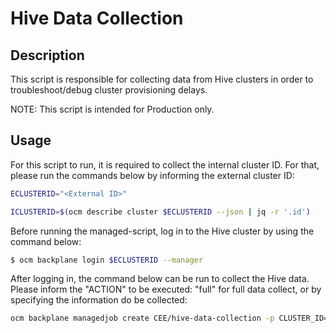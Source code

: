 # Hive Data Collection

## Description

This script is responsible for collecting data from Hive clusters in order to troubleshoot/debug cluster provisioning delays.

NOTE: This script is intended for Production only.

## Usage

For this script to run, it is required to collect the internal cluster ID. For that, please run the commands below by informing the external cluster ID:

```bash
ECLUSTERID="<External ID>"
```
```bash
ICLUSTERID=$(ocm describe cluster $ECLUSTERID --json | jq -r '.id')
```

Before running the managed-script, log in to the Hive cluster by using the command below:

```bash
$ ocm backplane login $ECLUSTERID --manager
```

After logging in, the command below can be run to collect the Hive data. Please inform the "ACTION" to be executed: "full" for full data collect, or by specifying the information do be collected:

```bash
ocm backplane managedjob create CEE/hive-data-collection -p CLUSTER_ID=$ICLUSTERID -p ACTION="<full|clusterdeployment|clustersync|pods|events>"
```